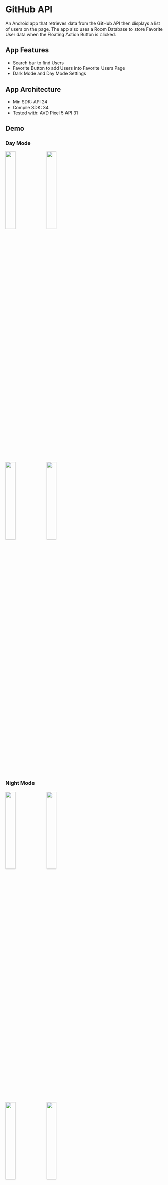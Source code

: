 # GitHub API
An Android app that retrieves data from the GitHub API then displays a list of users on the page. The app also uses a Room Database to store Favorite User data when the Floating Action Button is clicked.

## App Features
- Search bar to find Users
- Favorite Button to add Users into Favorite Users Page
- Dark Mode and Day Mode Settings

## App Architecture
- Min SDK: API 24
- Compile SDK: 34
- Tested with: AVD Pixel 5 API 31

## Demo
### Day Mode
<img src="https://github.com/zask45/GitHubAPI/assets/117462539/dd63aa5a-cc86-4636-8f47-cb07a5ffed31" width="25%" >
<img src="https://github.com/zask45/GitHubAPI/assets/117462539/ba0bac67-9977-4513-90cd-51d8d1bc4dcf" width="25%" ><br>
<img src="https://github.com/zask45/GitHubAPI/assets/117462539/fa158905-6dc5-4f3d-ad12-a3b5cf2efdaf" width="25%" >
<img src="https://github.com/zask45/GitHubAPI/assets/117462539/9e5c0934-bf30-41d4-9d4d-5346cd1724ef" width="25%" >

### Night Mode
<img src="https://github.com/zask45/GitHubAPI/assets/117462539/81d81bfd-54d0-4c79-a15c-a9ed0e30b148" width="25%" >
<img src="https://github.com/zask45/GitHubAPI/assets/117462539/b58a85f2-c36f-4c02-afab-513c2c28135c" width="25%" ><br>
<img src="https://github.com/zask45/GitHubAPI/assets/117462539/1f6038d5-0019-483c-90a9-76d749b8d4a7" width="25%" >
<img src="https://github.com/zask45/GitHubAPI/assets/117462539/419c9c3d-ef5a-4256-974d-e4e779b53419" width="25%" >






